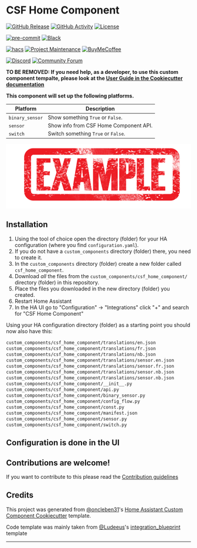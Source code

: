 # CSF Home Component

[![GitHub Release][releases-shield]][releases]
[![GitHub Activity][commits-shield]][commits]
[![License][license-shield]](LICENSE)

[![pre-commit][pre-commit-shield]][pre-commit]
[![Black][black-shield]][black]

[![hacs][hacsbadge]][hacs]
[![Project Maintenance][maintenance-shield]][user_profile]
[![BuyMeCoffee][buymecoffeebadge]][buymecoffee]

[![Discord][discord-shield]][discord]
[![Community Forum][forum-shield]][forum]

**TO BE REMOVED: If you need help, as a developer, to use this custom component tempalte,
please look at the [User Guide in the Cookiecutter documentation](https://cookiecutter-homeassistant-custom-component.readthedocs.io/en/stable/quickstart.html)**

**This component will set up the following platforms.**

| Platform        | Description                                                               |
| --------------- | ------------------------------------------------------------------------- |
| `binary_sensor` | Show something `True` or `False`.                                         |
| `sensor`        | Show info from CSF Home Component API. |
| `switch`        | Switch something `True` or `False`.                                       |

![example][exampleimg]

## Installation

1. Using the tool of choice open the directory (folder) for your HA configuration (where you find `configuration.yaml`).
2. If you do not have a `custom_components` directory (folder) there, you need to create it.
3. In the `custom_components` directory (folder) create a new folder called `csf_home_component`.
4. Download _all_ the files from the `custom_components/csf_home_component/` directory (folder) in this repository.
5. Place the files you downloaded in the new directory (folder) you created.
6. Restart Home Assistant
7. In the HA UI go to "Configuration" -> "Integrations" click "+" and search for "CSF Home Component"

Using your HA configuration directory (folder) as a starting point you should now also have this:

```text
custom_components/csf_home_component/translations/en.json
custom_components/csf_home_component/translations/fr.json
custom_components/csf_home_component/translations/nb.json
custom_components/csf_home_component/translations/sensor.en.json
custom_components/csf_home_component/translations/sensor.fr.json
custom_components/csf_home_component/translations/sensor.nb.json
custom_components/csf_home_component/translations/sensor.nb.json
custom_components/csf_home_component/__init__.py
custom_components/csf_home_component/api.py
custom_components/csf_home_component/binary_sensor.py
custom_components/csf_home_component/config_flow.py
custom_components/csf_home_component/const.py
custom_components/csf_home_component/manifest.json
custom_components/csf_home_component/sensor.py
custom_components/csf_home_component/switch.py
```

## Configuration is done in the UI

<!---->

## Contributions are welcome!

If you want to contribute to this please read the [Contribution guidelines](CONTRIBUTING.md)

## Credits

This project was generated from [@oncleben31](https://github.com/oncleben31)'s [Home Assistant Custom Component Cookiecutter](https://github.com/oncleben31/cookiecutter-homeassistant-custom-component) template.

Code template was mainly taken from [@Ludeeus](https://github.com/ludeeus)'s [integration_blueprint][integration_blueprint] template

---

[integration_blueprint]: https://github.com/custom-components/integration_blueprint
[black]: https://github.com/psf/black
[black-shield]: https://img.shields.io/badge/code%20style-black-000000.svg?style=for-the-badge
[buymecoffee]: https://www.buymeacoffee.com/cipacda
[buymecoffeebadge]: https://img.shields.io/badge/buy%20me%20a%20coffee-donate-yellow.svg?style=for-the-badge
[commits-shield]: https://img.shields.io/github/commit-activity/y/cipacda/csf-home-component.svg?style=for-the-badge
[commits]: https://github.com/cipacda/csf-home-component/commits/main
[hacs]: https://hacs.xyz
[hacsbadge]: https://img.shields.io/badge/HACS-Custom-orange.svg?style=for-the-badge
[discord]: https://discord.gg/Qa5fW2R
[discord-shield]: https://img.shields.io/discord/330944238910963714.svg?style=for-the-badge
[exampleimg]: example.png
[forum-shield]: https://img.shields.io/badge/community-forum-brightgreen.svg?style=for-the-badge
[forum]: https://community.home-assistant.io/
[license-shield]: https://img.shields.io/github/license/cipacda/csf-home-component.svg?style=for-the-badge
[maintenance-shield]: https://img.shields.io/badge/maintainer-%40cipacda-blue.svg?style=for-the-badge
[pre-commit]: https://github.com/pre-commit/pre-commit
[pre-commit-shield]: https://img.shields.io/badge/pre--commit-enabled-brightgreen?style=for-the-badge
[releases-shield]: https://img.shields.io/github/release/cipacda/csf-home-component.svg?style=for-the-badge
[releases]: https://github.com/cipacda/csf-home-component/releases
[user_profile]: https://github.com/cipacda
